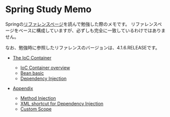# Spring Study Memo

Springの[リファレンスページ](http://docs.spring.io/spring/docs/current/spring-framework-reference/htmlsingle/)を読んで勉強した際のメモです。
リファレンスページをベースに構成していますが、必ずしも完全に一致しているわけではありません。

なお、勉強時に参照したリファレンスのバージョンは、4.1.6.RELEASEです。

* [The IoC Container](ioc-container/readme.md)
    * [IoC Container overview](ioc-container/01.container-overview.md)
    * [Bean basic](ioc-container/02.bean-basic.md)
    * [Dependency Injection](ioc-container/03.dependency-injection.md)

* [Appendix](appendix/readme.md)
    * [Method Injection](appendix/method-injection.md)
    * [XML shortcut for Dependency Injection](appendix/injection-shortcut-namespace.md)
    * [Custom Scope](appendix/custom-scope.md)
